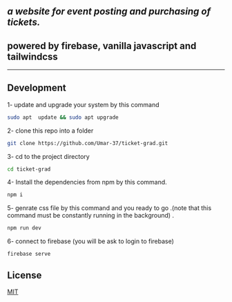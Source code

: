 # 
## _a website for event posting and purchasing of tickets._






## powered by firebase, vanilla javascript and tailwindcss
- --








## Development


1- update and upgrade your system by this command 

```sh
sudo apt  update && sudo apt upgrade
```
2- clone this repo into a folder 
```sh
git clone https://github.com/Umar-37/ticket-grad.git
```
3- cd to the project directory 
```sh
cd ticket-grad
```
4- Install the dependencies from npm by this command.

```sh
npm i 
```
5- genrate css file by this command and you ready to go .(note that this command must be constantly running in the background) .

```sh
npm run dev
```
6- connect to firebase (you will be ask to login to firebase) 
```
firebase serve
```





## License

[MIT](https://choosealicense.com/licenses/mit/)

